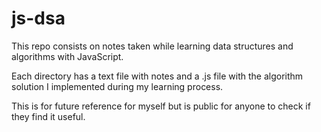 # js-dsa

This repo consists on notes taken while learning data structures and algorithms with JavaScript. 

Each directory has a text file with notes and a .js file with the algorithm solution I implemented
during my learning process. 

This is for future reference for myself but is public for anyone to check if they find it useful.